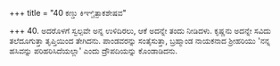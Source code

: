 +++
title = "40 ಕಣ್ಡು ಕಿಞ್ಚಿತ್ಪಾಕಶೇಷವ"

+++
40. ಅದರೊಳಗೆ ಸ್ವಲ್ಪವೇ ಅನ್ನ ಉಳಿದಿರಲು, ಆಕೆ ಅದನ್ನೇ ತಂದು ನೀಡಿದಳು. ಕೃಷ್ಣನು ಅದನ್ನೇ ಸವಿದು ತಲೆದೂಗುತ್ತಾ  ತೃಪ್ತಿಯಿಂದ ತೇಗಿದನು. ಪಾಂಡವರನ್ನು ಸಂತೈಸುತ್ತಾ, ಬ್ರಹ್ಮಾಂಡ ನಾಯಕನಾದ ಶ್ರೀಹರಿಯು 'ನನ್ನ ಹಸಿವನ್ನು ಪರಿಹರಿಸಿದೆಯಲ್ಲಾ' ಎಂದು ದ್ರೌಪದಿಯನ್ನು ಕೊಂಡಾಡಿದನು.